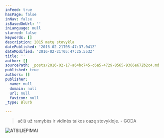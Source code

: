```yaml
---
inFeed: true
hasPage: false
inNav: false
isBasedOnUrl: ''
inLanguage: null
starred: false
keywords: []
description: 2015 metų stovykla
datePublished: '2016-02-21T05:47:37.041Z'
dateModified: '2016-02-21T05:47:25.553Z'
title: ''
author: []
sourcePath: _posts/2016-02-17-a64bc745-c6a5-4729-8565-9366e672b2c4.md
published: true
authors: []
publisher:
  name: null
  domain: null
  url: null
  favicon: null
_type: Blurb

---
```

> ačiū už ramybės ir vidinės taikos oazę stovykloje. - GODA

![ATSILIEPIMAI](https://s3-us-west-2.amazonaws.com/the-grid-img/p/9162d2d853aaad5dd50788d5a593b02a29833936.jpg)